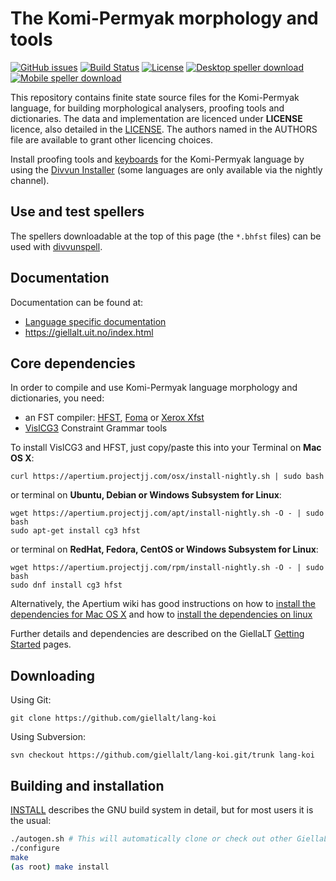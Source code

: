 The Komi-Permyak morphology and tools
==========================================

[![GitHub issues](https://img.shields.io/github/issues-raw/giellalt/lang-koi)](https://github.com/giellalt/lang-koi/issues)
[![Build Status](https://divvun-tc.thetc.se/api/github/v1/repository/giellalt/lang-koi/main/badge.svg)](https://github.com/giellalt/lang-koi/actions)
[![License](https://img.shields.io/github/license/giellalt/lang-koi)](https://github.com/giellalt/lang-koi/blob/main/LICENSE)
[![Desktop speller download](https://img.shields.io/badge/download%40latest-desktop--bhfst-brightgreen)](https://pahkat.uit.no/main/download/speller-koi?platform=desktop&channel=nightly)
[![Mobile speller download](https://img.shields.io/badge/download%40latest-mobile--bhfst-brightgreen)](https://pahkat.uit.no/main/download/speller-koi?platform=mbile&channel=nightly)

This repository contains finite state source files for the Komi-Permyak language,
for building morphological analysers, proofing tools
and dictionaries. The data and implementation are licenced under __LICENSE__
licence, also detailed in the
[LICENSE](https://github.com/giellalt/lang-koi/blob/main/LICENSE). The
authors named in the AUTHORS file are available to grant other licencing
choices.

Install proofing tools and [keyboards](https://github.com/giellalt/keyboard-koi)
for the Komi-Permyak language by using the [Divvun Installer](http://divvun.no)
(some languages are only available via the nightly channel).

Use and test spellers
---------------------

The spellers downloadable at the top of this page (the `*.bhfst` files) can be
used with [divvunspell](https://github.com/divvun/divvunspell).

Documentation
-------------

Documentation can be found at:

- [Language specific documentation](https://giellalt.github.io/lang-koi/)
-   <https://giellalt.uit.no/index.html>

Core dependencies
-----------------

In order to compile and use Komi-Permyak language morphology and
dictionaries, you need:

- an FST compiler: [HFST](https://github.com/hfst/hfst), [Foma](https://github.com/mhulden/foma) or [Xerox Xfst](https://web.stanford.edu/~laurik/fsmbook/home.html)
- [VislCG3](https://visl.sdu.dk/svn/visl/tools/vislcg3/trunk) Constraint Grammar tools

To install VislCG3 and HFST, just copy/paste this into your Terminal on **Mac OS X**:

```
curl https://apertium.projectjj.com/osx/install-nightly.sh | sudo bash
```

or terminal on **Ubuntu, Debian or Windows Subsystem for Linux**:

```
wget https://apertium.projectjj.com/apt/install-nightly.sh -O - | sudo bash
sudo apt-get install cg3 hfst
```

or terminal on **RedHat, Fedora, CentOS or Windows Subsystem for Linux**:

```
wget https://apertium.projectjj.com/rpm/install-nightly.sh -O - | sudo bash
sudo dnf install cg3 hfst
```

Alternatively, the Apertium wiki has good instructions on how to [install the dependencies for Mac
OS X](https://wiki.apertium.org/wiki/Apertium_on_Mac_OS_X) and how to [install
the dependencies on
linux](https://wiki.apertium.org/wiki/Installation_of_grammar_libraries)

Further details and dependencies are described on the GiellaLT [Getting Started](https://giellalt.uit.no/infra/GettingStarted.html) pages.

Downloading
-----------

Using Git:
```
git clone https://github.com/giellalt/lang-koi
```

Using Subversion:
```
svn checkout https://github.com/giellalt/lang-koi.git/trunk lang-koi
```

Building and installation
-------------------------

[INSTALL](https://github.com/giellalt/lang-koi/blob/main/INSTALL)
describes the GNU build system in detail, but for most users it is the usual:

```sh
./autogen.sh # This will automatically clone or check out other GiellaLT dependencies
./configure
make
(as root) make install
```
